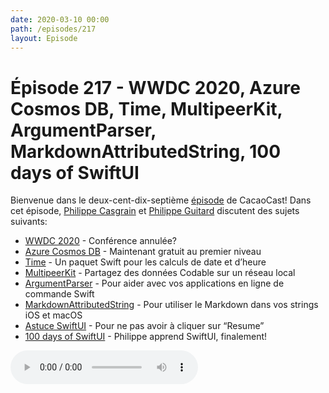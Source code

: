 ```yaml
---
date: 2020-03-10 00:00
path: /episodes/217
layout: Episode
---
```

# Épisode 217 - WWDC 2020, Azure Cosmos DB, Time, MultipeerKit, ArgumentParser, MarkdownAttributedString, 100 days of SwiftUI
<p>Bienvenue dans le deux-cent-dix-septi&egrave;me&nbsp;<a href="https://cacaocast.com/media/cacaocast_217.mp3" title="CacaoCast Episode 217">épisode</a> de CacaoCast! Dans cet épisode, <a href="http://www.twitter.com/philippec" title="Philippe Casgrain sur Twitter">Philippe Casgrain</a> et <a href="http://www.twitter.com/philippeguitard" title="Philippe Guitard sur Twitter">Philippe Guitard</a> discutent des sujets suivants:</p>
<ul>
<li><a href="https://www.isitcanceledyet.com" title="WWDC 2020">WWDC 2020</a> - Conférence annulée?</li>
<li><a href="https://devblogs.microsoft.com/cosmosdb/build-apps-for-free-with-azure-cosmos-db-free-tier/" title="Azure Cosmos DB">Azure Cosmos DB</a> - Maintenant gratuit au premier niveau</li>
<li><a href="https://davedelong.com/blog/2020/02/29/introducing-time/" title="Time">Time</a> - Un paquet Swift pour les calculs de date et d’heure</li>
<li><a href="https://github.com/insidegui/MultipeerKit" title="MultipeerKit">MultipeerKit</a> - Partagez des données Codable sur un réseau local</li>
<li><a href="https://swift.org/blog/argument-parser/" title="ArgumentParser">ArgumentParser</a> - Pour aider avec vos applications en ligne de commande Swift</li>
<li><a href="https://github.com/chockenberry/MarkdownAttributedString" title="MarkdownAttributedString">MarkdownAttributedString</a> - Pour utiliser le Markdown dans vos strings iOS et macOS</li>
<li><a href="https://twitter.com/Lascorbe/status/1232262092587225088" title="Astuce SwiftUI">Astuce SwiftUI</a> - Pour ne pas avoir à cliquer sur “Resume”</li>
<li><a href="https://www.hackingwithswift.com/100/swiftui" title="100 days of SwiftUI">100 days of SwiftUI</a> - Philippe apprend SwiftUI, finalement!</li>
</ul>
<p><audio controls><source src="https://cacaocast.com/media/cacaocast_217.mp3" type="audio/mpeg"><source src="https://cacaocast.com/media/cacaocast_217.mp3" type="audio/mp4">Votre navigateur ne supporte pas l'élément audio / Your browser does not support the audio element.</audio></p>
